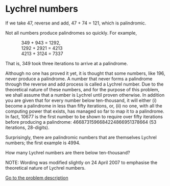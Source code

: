 Lychrel numbers
===============

<p>If we take 47, reverse and add, 47 + 74 = 121, which is palindromic.</p>
<p>Not all numbers produce palindromes so quickly. For example,</p>
<p style='margin-left:50px;'>349 + 943 = 1292,<br />
1292 + 2921 = 4213<br />
4213 + 3124 = 7337</p>
<p>That is, 349 took three iterations to arrive at a palindrome.</p>
<p>Although no one has proved it yet, it is thought that some numbers, like 196, never produce a palindrome. A number that never forms a palindrome through the reverse and add process is called a Lychrel number. Due to the theoretical nature of these numbers, and for the purpose of this problem, we shall assume that a number is Lychrel until proven otherwise. In addition you are given that for every number below ten-thousand, it will either (i) become a palindrome in less than fifty iterations, or, (ii) no one, with all the computing power that exists, has managed so far to map it to a palindrome. In fact, 10677 is the first number to be shown to require over fifty iterations before producing a palindrome: 4668731596684224866951378664 (53 iterations, 28-digits).</p>
<p>Surprisingly, there are palindromic numbers that are themselves Lychrel numbers; the first example is 4994.</p>
<p>How many Lychrel numbers are there below ten-thousand?</p>
<p class="note">NOTE: Wording was modified slightly on 24 April 2007 to emphasise the theoretical nature of Lychrel numbers.</p>


[Go to the problem description](https://projecteuler.net/problem=55)
